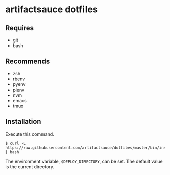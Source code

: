 # artifactsauce dotfiles

## Requires

- git
- bash

## Recommends

- zsh
- rbenv
- pyenv
- plenv
- nvm
- emacs
- tmux

## Installation

Execute this command.

```console
$ curl -L https://raw.githubusercontent.com/artifactsauce/dotfiles/master/bin/install | bash
```

The environment variable, `$DEPLOY_DIRECTORY`, can be set.
The default value is the current directory.
